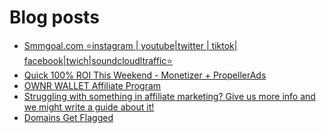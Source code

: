 # Blog posts
<!-- BLOG-POST-LIST:START -->
- [Smmgoal.com ⭐instagram | youtube|twitter | tiktok| facebook|twich|soundcloudltraffic⭐](https://afflift.com/f/threads/smmgoal-com-%E2%AD%90instagram-youtube-twitter-tiktok-facebook-twich-soundcloudltraffic%E2%AD%90.6393/)
- [Quick 100% ROI This Weekend - Monetizer + PropellerAds](https://afflift.com/f/threads/quick-100-roi-this-weekend-monetizer-propellerads.3004/)
- [OWNR WALLET Affiliate Program](https://afflift.com/f/threads/ownr-wallet-affiliate-program.9733/)
- [Struggling with something in affiliate marketing? Give us more info and we might write a guide about it!](https://afflift.com/f/threads/struggling-with-something-in-affiliate-marketing-give-us-more-info-and-we-might-write-a-guide-about-it.10464/)
- [Domains Get Flagged](https://afflift.com/f/threads/domains-get-flagged.10553/)
<!-- BLOG-POST-LIST:END -->
